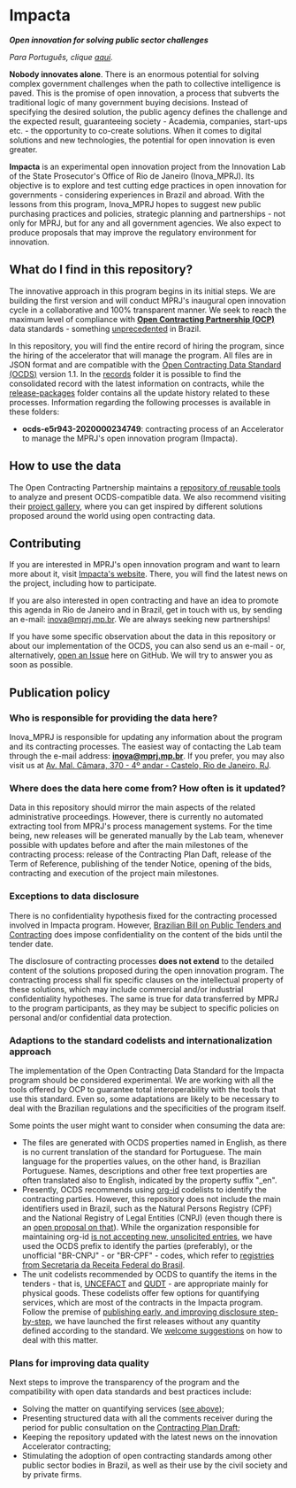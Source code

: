 # Impacta
***Open innovation for solving public sector challenges***

*Para Português, clique [aqui](https://github.com/mp-rj/Impacta/blob/master/LEIAME.md).*

**Nobody innovates alone**. There is an enormous potential for solving complex government challenges when the path to collective intelligence is paved. This is the promise of open innovation, a process that subverts the traditional logic of many government buying decisions. Instead of specifying the desired solution, the public agency defines the challenge and the expected result, guaranteeing society - Academia, companies, start-ups etc. - the opportunity to co-create solutions. When it comes to digital solutions and new technologies, the potential for open innovation is even greater.

**Impacta** is an experimental open innovation project from the Innovation Lab of the State Prosecutor's Office of Rio de Janeiro (Inova_MPRJ). Its objective is to explore and test cutting edge practices in open innovation for governments - considering experiences in Brazil and abroad. With the lessons from this program, Inova_MPRJ hopes to suggest new public purchasing practices and policies, strategic planning and partnerships - not only for MPRJ, but for any and all government agencies. We also expect to produce proposals that may improve the regulatory environment for innovation.

## What do I find in this repository?
The innovative approach in this program begins in its initial steps. We are building the first version and will conduct MPRJ's inaugural open innovation cycle in a collaborative and 100% transparent manner. We seek to reach the maximum level of compliance with **[Open Contracting Partnership (OCP)](https://www.open-contracting.org/)** data standards  - something [unprecedented](https://web.archive.org/web/20200404154540/https://www.open-contracting.org/worldwide/) in Brazil.

In this repository, you will find the entire record of hiring the program, since the hiring of the accelerator that will manage the program. All files are in JSON format and are compatible with the [Open Contracting Data Standard (OCDS)](https://standard.open-contracting.org/latest/en/) version 1.1. In the [records](https://github.com/mp-rj/Impacta/blob/master/records) folder it is possible to find the consolidated record with the latest information on contracts, while the [release-packages](https://github.com/mp-rj/Impacta/blob/master/release-packages) folder contains all the update history related to these processes. Information regarding the following processes is available in these folders:
- **ocds-e5r943-2020000234749**: contracting process of an Accelerator to manage the MPRJ's open innovation program (Impacta).


## How to use the data
The Open Contracting Partnership maintains a [repository of reusable tools](https://airtable.com/shrzycSNYRcmV0WSZ/tblhHNGcDXuievZ74?blocks=hide) to analyze and present OCDS-compatible data. We also recommend visiting their [project gallery](https://airtable.com/shrsJ2QRVrpUaUWLf/tblhHNGcDXuievZ74?blocks=hide), where you can get inspired by different solutions proposed around the world using open contracting data.


## Contributing
If you are interested in MPRJ's open innovation program and want to learn more about it, visit [Impacta's website](https://www.mprj.mp.br/inova/impacta). There, you will find the latest news on the project, including how to participate.

If you are also interested in open contracting and have an idea to promote this agenda in Rio de Janeiro and in Brazil, get in touch with us, by sending an e-mail: [inova@mprj.mp.br](inova@mprj.mp.br). We are always seeking new partnerships!

If you have some specific observation about the data in this repository or about our implementation of the OCDS, you can also send us an e-mail - or, alternatively, [open an Issue](https://github.com/mp-rj/Impacta/issues) here on GitHub. We will try to answer you as soon as possible.


## Publication policy

### Who is responsible for providing the data here?
Inova_MPRJ is responsible for updating any information about the program and its contracting processes. The easiest way of contacting the Lab team through the e-mail address: **[inova@mprj.mp.br](mailto:inova@mprj.mp.br)**. If you prefer, you may also visit us at [Av. Mal. Câmara, 370 - 4º andar - Castelo, Rio de Janeiro, RJ](https://www.openstreetmap.org/node/7184338297).

### Where does the data here come from? How often is it updated?
Data in this repository should mirror the main aspects of the related administrative proceedings. However, there is currently no automated extracting tool from MPRJ's process management systems. For the time being, new releases will be generated manually by the Lab team, whenever possible with updates before and after the main milestones of the contracting process: release of the Contracting Plan Daft, release of the Term of Reference, publishing of the tender Notice, opening of the bids, contracting and execution of the project main milestones.

### Exceptions to data disclosure
There is no confidentiality hypothesis fixed for the contracting processed involved in Impacta program. However, [Brazilian Bill on Public Tenders and Contracting](https://www.lexml.gov.br/urn/urn:lex:br:federal:lei:1993-06-21;8666) does impose confidentiality on the content of the bids until the tender date. 

The disclosure of contracting processes **does not extend** to the detailed content of the solutions proposed during the open innovation program. The contracting process shall fix specific clauses on the intellectual property of these solutions, which may include commercial and/or industrial confidentiality hypotheses. The same is true for data transferred by MPRJ to the program participants, as they may be subject to specific policies on personal and/or confidential data protection.

### Adaptions to the standard codelists and internationalization approach
The implementation of the Open Contracting Data Standard for the Impacta program should be considered experimental. We are working with all the tools offered by OCP to guarantee total interoperability with the tools that use this standard. Even so, some adaptations are likely to be necessary to deal with the Brazilian regulations and the specificities of the program itself.

Some points the user might want to consider when consuming the data are:
- The files are generated with OCDS properties named in English, as there is no current translation of the standard for Portuguese. The main language for the properties values, on the other hand, is Brazilian Portuguese. Names, descriptions and other free text properties are often translated also to English, indicated by the property suffix "_en".
- Presently, OCDS recommends using [org-id](http://org-id.guide/) codelists to identify the contracting parties. However, this repository does not include the main identifiers used in Brazil, such as the Natural Persons Registry (CPF) and the National Registry of Legal Entities (CNPJ) (even though there is an [open proposal on that](https://github.com/org-id/register/issues/365)). While the organization responsible for maintaining org-id [is not accepting new, unsolicited entries](https://github.com/org-id/register/tree/ee6179b02071c60e516202635a94e0b6782cf6e9#current-status-as-of-18th-december-2019), we have used the OCDS prefix to identify the parties (preferably), or the unofficial "BR-CNPJ" - or "BR-CPF" - codes, which refer to [registries from Secretaria da Receita Federal do Brasil](http://receita.economia.gov.br/orientacao/tributaria/cadastros). 
- The unit codelists recommended by OCDS to quantify the items in the tenders - that is, [UNCEFACT](http://www.unece.org/fileadmin/DAM/cefact/recommendations/rec20/Rec20rev14e-Annex_II-III_2020.xls) and [QUDT](http://www.qudt.org/qudt/owl/1.0.0/unit/Instances.html) - are appropriate mainly for physical goods. These codelists offer few options for quantifying services, which are most of the contracts in the Impacta program. Follow the premise of [publishing early, and improving disclosure step-by-step](https://standard.open-contracting.org/latest/en/#open-contracting-data-standard-documentation), we have launched the first releases without any quantity defined according to the standard. We [welcome suggestions](#contributing) on how to deal with this matter.

### Plans for improving data quality
Next steps to improve the transparency of the program and the compatibility with open data standards and best practices include:
- Solving the matter on quantifying services ([see above](#adaptions-to-the-standard-codelists-and-internationalization-approach));
- Presenting structured data with all the comments receiver during the period for public consultation on the [Contracting Plan Draft](https://drive.google.com/file/d/1qQPijADRnhI37EY16_HM0QksOasKaMI2);
- Keeping the repository updated with the latest news on the innovation Accelerator contracting;
- Stimulating the adoption of open contracting standards among other public sector bodies in Brazil, as well as their use by the civil society and by private firms. 
